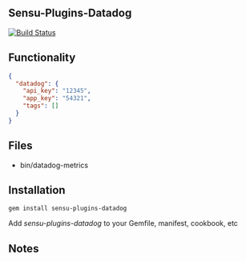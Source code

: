 ## Sensu-Plugins-Datadog

[![Build Status](https://travis-ci.org/sensu-plugins/sensu-plugins-datadog.svg?branch=master)](https://travis-ci.org/sensu-plugins/sensu-plugins-datadog)

## Functionality
```json
{
  "datadog": {
    "api_key": "12345",
    "app_key": "54321",
    "tags": []
  }
}
```
## Files
 * bin/datadog-metrics

## Installation

`gem install sensu-plugins-datadog`

Add *sensu-plugins-datadog* to your Gemfile, manifest, cookbook, etc

## Notes
